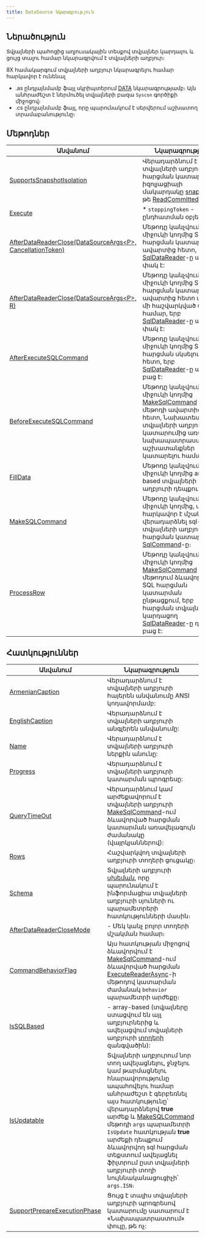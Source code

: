 ```yaml
---
title: DataSource նկարագրություն
---
```


## Ներածություն

Տվյալների պահոցից աղյուսակային տեսքով տվյալներ կարդալու և ցույց տալու համար նկարագրվում է տվյալների աղբյուր։

8X համակարգում տվյալների աղբյուր նկարագրելու համար հարկավոր է ունենալ
* .as ընդլայնմամբ ֆայլ սկրիպտերում [DATA](https://armsoft.github.io/as4x-docs/HTM/ProgrGuide/Defs/Data.html) նկարագրությամբ։ 
  Այն անհրաժեշտ է ներմուծել տվյալների բազա `Syscon` գործիքի միջոցով։
* .cs ընդլայնմամբ ֆայլ, որը պարունակում է սերվերում աշխատող տրամաբանությունը։

## Մեթոդներ

| Անվանում | Նկարագրություն |
|----------|----------------|
| [SupportsSnapshotIsolation](ds/SupportsSnapshotIsolation.md) | Վերադարձնում է տվյալների աղբյուրի հարցման կատարման իզոլյացիայի մակարդակը [snapshot](https://learn.microsoft.com/en-us/dotnet/framework/data/adonet/sql/snapshot-isolation-in-sql-server) է, թե [ReadCommitted](https://learn.microsoft.com/en-us/dotnet/api/system.data.isolationlevel#fields): |
| [Execute](ds/Execute.md) | * `stoppingToken` - ընդհատման օբյեկտը։ |
| [AfterDataReaderClose(DataSourceArgs&lt;P&gt;, CancellationToken)](ds/AfterDataReaderClose.md#datasourceafterdatareaderclosedatasourceargsp-cancellationtoken-մեթոդ) | Մեթոդը կանչվում է միջուկի կողմից SQL հարցման կատարման ավարտից հետո, երբ [SqlDataReader](https://learn.microsoft.com/en-us/dotnet/api/microsoft.data.sqlclient.sqldatareader)-ը արդեն փակ է: |
| [AfterDataReaderClose(DataSourceArgs&lt;P&gt;, R)](ds/AfterDataReaderClose.md#datasourceafterdatareaderclosedatasourceargsp-r-մեթոդ) | Մեթոդը կանչվում է միջուկի կողմից SQL հարցման կատարման ավարտից հետո ամեն մի հաշվարկված տողի համար, երբ [SqlDataReader](https://learn.microsoft.com/en-us/dotnet/api/microsoft.data.sqlclient.sqldatareader)-ը արդեն փակ է: |
| [AfterExecuteSQLCommand](ds/AfterExecuteSQLCommand.md) | Մեթոդը կանչվում է միջուկի կողմից SQL հարցման սկսելուց հետո, երբ [SqlDataReader](https://learn.microsoft.com/en-us/dotnet/api/microsoft.data.sqlclient.sqldatareader)-ը արդեն բաց է: |
| [BeforeExecuteSQLCommand](ds/BeforeExecuteSQLCommand.md) | Մեթոդը կանչվում է միջուկի կողմից [MakeSqlCommand](ds/MakeSqlCommand.md) մեթոդի ավարտից հետո, Նախատեսված է տվյալների աղբյուրի կատարումից առաջ նախապատրաստական աշխատանքներ կատարելու համար: |
| [FillData](ds/FillData.md) | Մեթոդը կանչվում է միջուկի կողմից array-based տվյալների աղբյուրի դեպքում։ |
| [MakeSQLCommand](ds/MakeSQLCommand.md) | Մեթոդը կանչվում է միջուկի կողմից, այն հարկավոր է մշակել և վերադարձնել sql-based տվյալների աղբյուրի sql հարցման կատարող [SqlCommand](https://learn.microsoft.com/en-us/dotnet/api/microsoft.data.sqlclient.sqlcommand)-ը։ |
| [ProcessRow](ds/ProcessRow.md) | Մեթոդը կանչվում է միջուկի կողմից [MakeSqlCommand](ds/MakeSQLCommand.md) մեթոդում ձևավորված SQL հարցման կատարման ընթացքում, երբ հարցման տվյալները կարդացող [SqlDataReader](https://learn.microsoft.com/en-us/dotnet/api/microsoft.data.sqlclient.sqldatareader)-ը դեռ բաց է: |

## Հատկություններ

| Անվանում | Նկարագրություն |
|----------|----------------|
| [ArmenianCaption](ds/ArmenianCaption.md) | Վերադարձնում է տվյալների աղբյուրի հայերեն անվանումը ANSI կոդավորմամբ: |
| [EnglishCaption](ds/EnglishCaption.md) | Վերադարձնում է տվյալների աղբյուրի անգլերեն անվանումը: |
| [Name](ds/Name.md) | Վերադարձնում է տվյալների աղբյուրի ներքին անունը: |
| [Progress](ds/Progress.md) | Վերադարձնում է տվյալների աղբյուրի կատարման պրոգրեսը: |
| [QueryTimeOut](ds/QueryTimeOut.md) | Վերադարձնում կամ արժեքավորում է տվյալների աղբյուրի [MakeSqlCommand](ds/MakeSqlCommand.md)-ում ձևավորված հարցման կատարման առավելագույն ժամանակը (վայրկյաններով): |
| [Rows](ds/Rows.md) | Հաշվարկվող տվյալների աղբյուրի տողերի ցուցակը։ |
| [Schema](ds/Schema.md) | Տվյալների աղբյուրի [սխեման](../types/schema.md), որը պարունակում է ինֆորմացիա տվյալների աղբյուրի սյուների ու պարամետրերի հատկությունների մասին։ |
| [AfterDataReaderCloseMode](ds/AfterDataReaderCloseMode.md) | - Մեկ կանչ բոլոր տողերի մշակման համար։ |
| [CommandBehaviorFlag](ds/CommandBehaviorFlag.md) | Այս հատկության միջոցով ձևավորվում է [MakeSqlCommand](ds/MakeSqlCommand.md)-ում ձևավորված հարցման [ExecuteReaderAsync](https://learn.microsoft.com/en-us/dotnet/api/microsoft.data.sqlclient.sqlcommand.executereaderasync#microsoft-data-sqlclient-sqlcommand-executereaderasync(system-data-commandbehavior-system-threading-cancellationtoken))-ի մեթոդով կատարման ժամանակ `behavior` պարամետրի արժեքը։ |
| [IsSQLBased](ds/IsSQLBased.md) | - array-based (տվյալները ստացվում են այլ աղբյուրներից և ավելացվում տվյալների աղբյուրի [տողերի](ds/Rows.md) զանգվածին): |
| [IsUpdatable](ds/IsUpdatable.md) | Տվյալների աղբյուրում նոր տող ավելացնելու, ջնջելու կամ թարմացնելու հնարավորությունը ապահովելու համար անհրաժեշտ է գերբեռնել այս հատկությունը՝ վերադարձնելով **true** արժեք և [MakeSQLCommand](ds/MakeSQLCommand.md) մեթոդի `args` պարամետրի `IsUpdate` հատկության **true** արժեքի դեպքում ձևավորվող sql հարցման տեքստում ավելացնել ֆիլտրում ըստ տվյալների աղբյուրի տողի նույննականացուցիչի՝ `args.ISN`։ |
| [SupportPrepareExecutionPhase](ds/SupportPrepareExecutionPhase.md) | Ցույց է տալիս տվյալների աղբյուրի պրոգրեսով կատարումը սատարում է «Նախապատրաստում» փուլը, թե ոչ: |